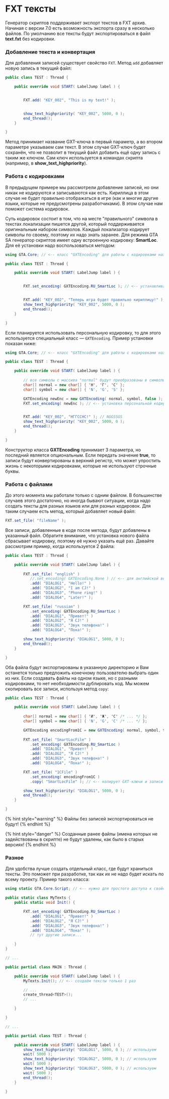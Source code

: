 # FXT тексты

Генератор скриптов поддерживает экспорт текстов в FXT архив. Начиная с версии 7.0 есть возможность экспорта сразу в несколько файлов. По умолчанию все тексты будут экспортироваться в файл **text.fxt** без кодировки.

### Добавление текста и конвертация

Для добавления записей существует свойство `FXT`. Метод `add` добавляет новую запись в текущий файл:

```csharp
public class TEST : Thread {

    public override void START( LabelJump label ) {


        FXT.add( "KEY_002", "This is my text!" );


        show_text_highpriority( "KEY_002", 5000, 0 );
        end_thread();
    }

}
```

Метод принимает название GXT-ключа в первый параметр, а во втором параметре указываем сам текст. В этом случае GXT-ключ будет сохранён, что не позволит в текущий файл добавить ещё одну запись с таким же ключом. Сам ключ используется в командах скрипта (например, в **show\_text\_highpriority**).

### Работа с кодировками

В предыдущем примере мы рассмотрели добавление записей, но они никак не кодируются и записываются как есть. Кириллица в этом случае не будет правильно отображаться в игре (как и многие другие языки, которые не предусмотрены разработчиками). В этом случае нам поможет система кодировок.

Суть кодировок состоит в том, что на месте "правильного" символа в текстах локализации пишется другой, который поддерживается оригинальным набором символов. Каждый локализатор кодирует символы по своему, поэтому их надо знать заранее. Для режима GTA SA генератор скриптов имеет одну встроенную кодировку: **SmartLoc**. Для её установки надо воспользоваться методом:

```csharp
using GTA.Core; // <-- класс "GXTEncoding" для работы с кодировками находится в этом пространстве имён

public class TEST : Thread {

    public override void START( LabelJump label ) {


        FXT.set_encoding( GXTEncoding.RU_SmartLoc ); // <-- устанавливаем текущему файлу новую кодировку


        FXT.add( "KEY_002", "Теперь игра будет правильно кириллицу!" ); // ЏeЈep© њ™pa —yљe¦ Јpaўњћ©®o kњpњћћњ y
        show_text_highpriority( "KEY_002", 5000, 0 );
        end_thread();
    }

}
```

Если планируется использовать персональную кодировку, то для этого используется специальный класс — `GXTEncoding`. Пример установки показан ниже:

```csharp
using GTA.Core; // <-- класс "GXTEncoding" для работы с кодировками находится в этом пространстве имён

public class TEST : Thread {

    public override void START( LabelJump label ) {
	
        // все символы с массива "normal" будут преобразованы в символы "symbol"
        char[] normal = new char[] { 'Н', 'Г', 'С' };
        char[] symbol = new char[] { 'N', 'G', 'S' };

        GXTEncoding newEnc = new GXTEncoding( normal, symbol, false ); // <-- создание новой кодировки
        FXT.set_encoding( newEnc ); // <-- установка персональной кодировки


        FXT.add( "KEY_002", "НГГССНС!" ); // NGGSSGS
        show_text_highpriority( "KEY_002", 5000, 0 );
        end_thread();
    }

}
```

Конструктор класса **GXTEncoding** принимает 3 параметра, но последний является опциональным. Если передать значение **true**, то записи будут конвертированы в верхний регистр, что может упростить жизнь с некоторыми кодировками, которые не используют строчные буквы.

### Работа с файлами

До этого момента мы работали только с одним файлом. В большинстве случаев этого достаточно, но иногда бывают ситуации, когда надо создать тексты для разных языков или для разных кодировок. Для таким случаем есть метод, который добавляет новый файл:

```csharp
FXT.set_file( "fileName" );
```

Все записи, добавленные в коде после метода, будут добавлены в указанный файл. Обратите внимание, что установка нового файла сбрасывает кодировку, поэтому её нужно указать ещё раз. Давайте рассмотрим пример, когда используется 2 файла:

```csharp
public class TEST : Thread {

    public override void START( LabelJump label ) {
	
        FXT.set_file( "english" )
           //.set_encoding( GXTEncoding.None ) // <-- для английской версии кодировка не обязательна
           .add( "DIALOG1", "Hello!" )
           .add( "DIALOG2", "I am CJ!" )
           .add( "DIALOG3", "Phone ring!" )
           .add( "DIALOG4", "Later!" );

        FXT.set_file( "russian" )
           .set_encoding( GXTEncoding.RU_SmartLoc )
           .add( "DIALOG1", "Привет!" )
           .add( "DIALOG2", "Я CJ!" )
           .add( "DIALOG3", "Звук телефона!" )
           .add( "DIALOG4", "Пока!" );

        show_text_highpriority( "DIALOG1", 5000, 0 );
        end_thread();
    }

}
```

Оба файла будут экспортированы в указанную директорию и Вам останется только предложить конечному пользователю выбрать один из них. Если создавать файлы на одном языке, но с разными кодировками, то нет необходимости дублировать код. Мы можем скопировать все записи, используя метод `copy`:

```csharp
public class TEST : Thread {

    public override void START( LabelJump label ) {
	
        char[] normal = new char[] { 'И', 'Ж', 'С' /* ... */ };
        char[] symbol = new char[] { 'N', 'G', 'C' /* ... */ };

        GXTEncoding encodingFrom1C = new GXTEncoding( normal, symbol, true );
		
        FXT.set_file( "SmartLocFile" )
           .set_encoding( GXTEncoding.RU_SmartLoc )
           .add( "DIALOG1", "Привет!" )
           .add( "DIALOG2", "Я CJ!" )
           .add( "DIALOG3", "Звук телефона!" )
           .add( "DIALOG4", "Пока!" );

        FXT.set_file( "1СFile" )
           .set_encoding( encodingFrom1C )
           .copy( "SmartLocFile" ); // <-- копирует GXT-ключи и записи с файла "SmartLocFile"

        show_text_highpriority( "DIALOG1", 5000, 0 );
        end_thread();
    }

}
```

{% hint style="warning" %}
Файлы без записей экспортироваться не будут!
{% endhint %}

{% hint style="danger" %}
Созданные ранее файлы (имена которых не задействованы в скрипте) не будут удалены, как было в старых версиях!
{% endhint %}

### Разное

Для удобства лучше создать отдельный класс, где будут храниться тексты. Это поможет при разработке, так как их не надо будет искать по всему проекту. Пример такого класса:

```csharp
using static GTA.Core.Script; // <-- нужно для простого доступа к свойству "FXT"

public static class MyTexts {
    public static void Init() {

        FXT.set_encoding( GXTEncoding.RU_SmartLoc ) 
           .add( "DIALOG1", "Привет!" )
           .add( "DIALOG2", "Я CJ!" )
           .add( "DIALOG3", "Звук телефона!" )
           .add( "DIALOG4", "Пока!" );
           // тут другие записи...

    }
}

// ...

public partial class MAIN : Thread {

    public override void START( LabelJump label ) {
        MyTexts.Init(); // <-- создаём тексты только 1 раз

        // ...
        create_thread<TEST>();
        // ...

    }

}

// ...

public partial class TEST : Thread {

    public override void START( LabelJump label ) {
        show_text_highpriority( "DIALOG1", 5000, 0 ); // используем
        wait( 5000 );
        show_text_highpriority( "DIALOG2", 5000, 0 ); // используем
        wait( 5000 );
        show_text_highpriority( "DIALOG3", 5000, 0 ); // используем
        wait( 5000 );
        end_thread();
    }

}
```
